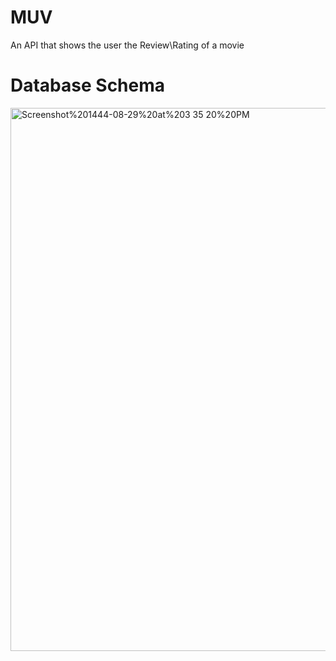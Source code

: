 # MUV
An API that shows the user the Review\Rating of a movie
# Database Schema
<img width="869" alt="Screenshot%201444-08-29%20at%203 35 20%20PM" src="https://user-images.githubusercontent.com/97975853/226635920-01d87318-d6c4-4c8d-b7b2-23684d9cd730.png">
